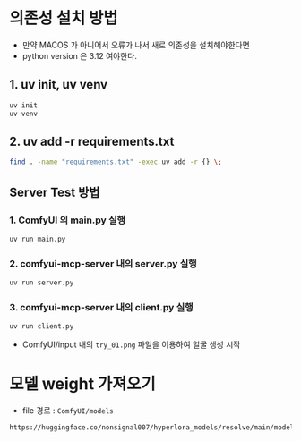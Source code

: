 # 의존성 설치 방법

- 만약 MACOS 가 아니어서 오류가 나서 새로 의존성을 설치해야한다면
- python version 은 3.12 여야한다.

## 1. uv init, uv venv
```bash
uv init
uv venv
```

## 2. uv add -r requirements.txt

```bash
find . -name "requirements.txt" -exec uv add -r {} \;
```

## Server Test 방법

### 1. ComfyUI 의 main.py 실행

```bash
uv run main.py
```

### 2. comfyui-mcp-server 내의 server.py 실행

```bash
uv run server.py
```

### 3. comfyui-mcp-server 내의 client.py 실행

```bash
uv run client.py
```

- ComfyUI/input 내의 `try_01.png` 파일을 이용하여 얼굴 생성 시작

# 모델 weight 가져오기

- file 경로 : `ComfyUI/models`

```bash
https://huggingface.co/nonsignal007/hyperlora_models/resolve/main/models.zip
```